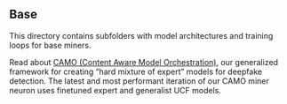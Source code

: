## Base

This directory contains subfolders with model architectures and training loops for base miners.

Read about [CAMO (Content Aware Model Orchestration)](https://bitmindlabs.notion.site/CAMO-Content-Aware-Model-Orchestration-CAMO-Framework-for-Deepfake-Detection-43ef46a0f9de403abec7a577a45cd075), our generalized framework for creating “hard mixture of expert” models for deepfake detection. The latest and most performant iteration of our CAMO miner neuron uses finetuned expert and generalist UCF models.